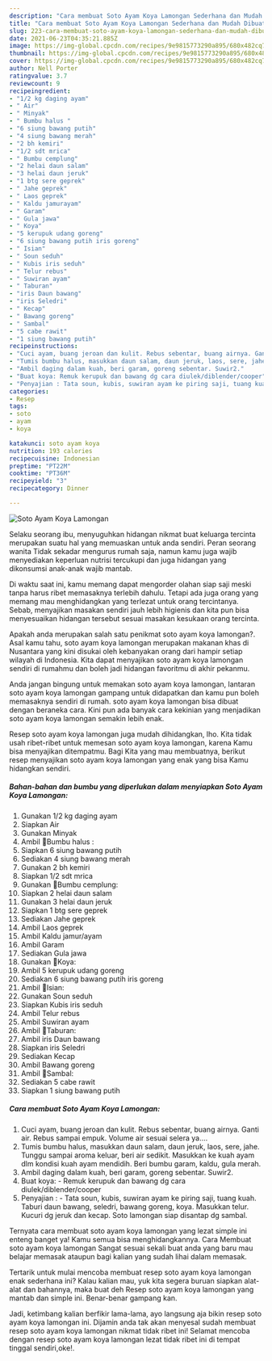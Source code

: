 ```yaml
---
description: "Cara membuat Soto Ayam Koya Lamongan Sederhana dan Mudah Dibuat"
title: "Cara membuat Soto Ayam Koya Lamongan Sederhana dan Mudah Dibuat"
slug: 223-cara-membuat-soto-ayam-koya-lamongan-sederhana-dan-mudah-dibuat
date: 2021-06-23T04:35:21.885Z
image: https://img-global.cpcdn.com/recipes/9e9815773290a895/680x482cq70/soto-ayam-koya-lamongan-foto-resep-utama.jpg
thumbnail: https://img-global.cpcdn.com/recipes/9e9815773290a895/680x482cq70/soto-ayam-koya-lamongan-foto-resep-utama.jpg
cover: https://img-global.cpcdn.com/recipes/9e9815773290a895/680x482cq70/soto-ayam-koya-lamongan-foto-resep-utama.jpg
author: Nell Porter
ratingvalue: 3.7
reviewcount: 9
recipeingredient:
- "1/2 kg daging ayam"
- " Air"
- " Minyak"
- " Bumbu halus "
- "6 siung bawang putih"
- "4 siung bawang merah"
- "2 bh kemiri"
- "1/2 sdt mrica"
- " Bumbu cemplung"
- "2 helai daun salam"
- "3 helai daun jeruk"
- "1 btg sere geprek"
- " Jahe geprek"
- " Laos geprek"
- " Kaldu jamurayam"
- " Garam"
- " Gula jawa"
- " Koya"
- "5 kerupuk udang goreng"
- "6 siung bawang putih iris goreng"
- " Isian"
- " Soun seduh"
- " Kubis iris seduh"
- " Telur rebus"
- " Suwiran ayam"
- " Taburan"
- "iris Daun bawang"
- "iris Seledri"
- " Kecap"
- " Bawang goreng"
- " Sambal"
- "5 cabe rawit"
- "1 siung bawang putih"
recipeinstructions:
- "Cuci ayam, buang jeroan dan kulit. Rebus sebentar, buang airnya. Ganti air. Rebus sampai empuk. Volume air sesuai selera ya...."
- "Tumis bumbu halus, masukkan daun salam, daun jeruk, laos, sere, jahe. Tunggu sampai aroma keluar, beri air sedikit. Masukkan ke kuah ayam dlm kondisi kuah ayam mendidih. Beri bumbu garam, kaldu, gula merah."
- "Ambil daging dalam kuah, beri garam, goreng sebentar. Suwir2."
- "Buat koya: Remuk kerupuk dan bawang dg cara diulek/diblender/cooper"
- "Penyajian : Tata soun, kubis, suwiran ayam ke piring saji, tuang kuah. Taburi daun bawang, seledri, bawang goreng, koya. Masukkan telur. Kucuri dg jeruk dan kecap. Soto lamongan siap disantap dg sambal."
categories:
- Resep
tags:
- soto
- ayam
- koya

katakunci: soto ayam koya 
nutrition: 193 calories
recipecuisine: Indonesian
preptime: "PT22M"
cooktime: "PT36M"
recipeyield: "3"
recipecategory: Dinner

---
```



![Soto Ayam Koya Lamongan](https://img-global.cpcdn.com/recipes/9e9815773290a895/680x482cq70/soto-ayam-koya-lamongan-foto-resep-utama.jpg)

Selaku seorang ibu, menyuguhkan hidangan nikmat buat keluarga tercinta merupakan suatu hal yang memuaskan untuk anda sendiri. Peran seorang  wanita Tidak sekadar mengurus rumah saja, namun kamu juga wajib menyediakan keperluan nutrisi tercukupi dan juga hidangan yang dikonsumsi anak-anak wajib mantab.

Di waktu  saat ini, kamu memang dapat mengorder olahan siap saji meski tanpa harus ribet memasaknya terlebih dahulu. Tetapi ada juga orang yang memang mau menghidangkan yang terlezat untuk orang tercintanya. Sebab, menyajikan masakan sendiri jauh lebih higienis dan kita pun bisa menyesuaikan hidangan tersebut sesuai masakan kesukaan orang tercinta. 



Apakah anda merupakan salah satu penikmat soto ayam koya lamongan?. Asal kamu tahu, soto ayam koya lamongan merupakan makanan khas di Nusantara yang kini disukai oleh kebanyakan orang dari hampir setiap wilayah di Indonesia. Kita dapat menyajikan soto ayam koya lamongan sendiri di rumahmu dan boleh jadi hidangan favoritmu di akhir pekanmu.

Anda jangan bingung untuk memakan soto ayam koya lamongan, lantaran soto ayam koya lamongan gampang untuk didapatkan dan kamu pun boleh memasaknya sendiri di rumah. soto ayam koya lamongan bisa dibuat dengan beraneka cara. Kini pun ada banyak cara kekinian yang menjadikan soto ayam koya lamongan semakin lebih enak.

Resep soto ayam koya lamongan juga mudah dihidangkan, lho. Kita tidak usah ribet-ribet untuk memesan soto ayam koya lamongan, karena Kamu bisa menyajikan ditempatmu. Bagi Kita yang mau membuatnya, berikut resep menyajikan soto ayam koya lamongan yang enak yang bisa Kamu hidangkan sendiri.

<!--inarticleads1-->

##### Bahan-bahan dan bumbu yang diperlukan dalam menyiapkan Soto Ayam Koya Lamongan:

1. Gunakan 1/2 kg daging ayam
1. Siapkan  Air
1. Gunakan  Minyak
1. Ambil  🌷Bumbu halus :
1. Siapkan 6 siung bawang putih
1. Sediakan 4 siung bawang merah
1. Gunakan 2 bh kemiri
1. Siapkan 1/2 sdt mrica
1. Gunakan  🌷Bumbu cemplung:
1. Siapkan 2 helai daun salam
1. Gunakan 3 helai daun jeruk
1. Siapkan 1 btg sere geprek
1. Sediakan  Jahe geprek
1. Ambil  Laos geprek
1. Ambil  Kaldu jamur/ayam
1. Ambil  Garam
1. Sediakan  Gula jawa
1. Gunakan  🌷Koya:
1. Ambil 5 kerupuk udang goreng
1. Sediakan 6 siung bawang putih iris goreng
1. Ambil  🌷Isian:
1. Gunakan  Soun seduh
1. Siapkan  Kubis iris seduh
1. Ambil  Telur rebus
1. Ambil  Suwiran ayam
1. Ambil  🌷Taburan:
1. Ambil iris Daun bawang
1. Siapkan iris Seledri
1. Sediakan  Kecap
1. Ambil  Bawang goreng
1. Ambil  🌷Sambal:
1. Sediakan 5 cabe rawit
1. Siapkan 1 siung bawang putih




<!--inarticleads2-->

##### Cara membuat Soto Ayam Koya Lamongan:

1. Cuci ayam, buang jeroan dan kulit. Rebus sebentar, buang airnya. Ganti air. Rebus sampai empuk. Volume air sesuai selera ya....
1. Tumis bumbu halus, masukkan daun salam, daun jeruk, laos, sere, jahe. Tunggu sampai aroma keluar, beri air sedikit. Masukkan ke kuah ayam dlm kondisi kuah ayam mendidih. Beri bumbu garam, kaldu, gula merah.
1. Ambil daging dalam kuah, beri garam, goreng sebentar. Suwir2.
1. Buat koya: - Remuk kerupuk dan bawang dg cara diulek/diblender/cooper
1. Penyajian : - Tata soun, kubis, suwiran ayam ke piring saji, tuang kuah. Taburi daun bawang, seledri, bawang goreng, koya. Masukkan telur. Kucuri dg jeruk dan kecap. Soto lamongan siap disantap dg sambal.




Ternyata cara membuat soto ayam koya lamongan yang lezat simple ini enteng banget ya! Kamu semua bisa menghidangkannya. Cara Membuat soto ayam koya lamongan Sangat sesuai sekali buat anda yang baru mau belajar memasak ataupun bagi kalian yang sudah lihai dalam memasak.

Tertarik untuk mulai mencoba membuat resep soto ayam koya lamongan enak sederhana ini? Kalau kalian mau, yuk kita segera buruan siapkan alat-alat dan bahannya, maka buat deh Resep soto ayam koya lamongan yang mantab dan simple ini. Benar-benar gampang kan. 

Jadi, ketimbang kalian berfikir lama-lama, ayo langsung aja bikin resep soto ayam koya lamongan ini. Dijamin anda tak akan menyesal sudah membuat resep soto ayam koya lamongan nikmat tidak ribet ini! Selamat mencoba dengan resep soto ayam koya lamongan lezat tidak ribet ini di tempat tinggal sendiri,oke!.

